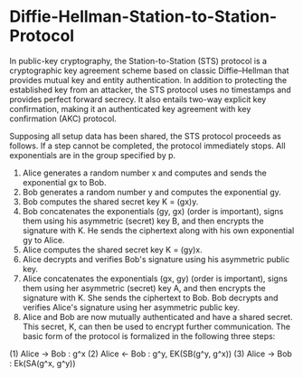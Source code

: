 # Diffie-Hellman-Station-to-Station-Protocol
In public-key cryptography, the Station-to-Station (STS) protocol is a cryptographic key agreement scheme based on classic Diffie–Hellman that provides mutual key and entity authentication.  In addition to protecting the established key from an attacker, the STS protocol uses no timestamps and provides perfect forward secrecy. It also entails two-way explicit key confirmation, making it an authenticated key agreement with key confirmation (AKC) protocol.

Supposing all setup data has been shared, the STS protocol proceeds as follows. If a step cannot be completed, the protocol immediately stops. All exponentials are in the group specified by p.

1. Alice generates a random number x and computes and sends the exponential gx to Bob.
2. Bob generates a random number y and computes the exponential gy.
3. Bob computes the shared secret key K = (gx)y.
4. Bob concatenates the exponentials (gy, gx) (order is important), signs them using his asymmetric (secret) key B, and then encrypts the signature with K. He sends the ciphertext along with his own exponential gy to Alice.
5. Alice computes the shared secret key K = (gy)x.
6. Alice decrypts and verifies Bob's signature using his asymmetric public key.
7. Alice concatenates the exponentials (gx, gy) (order is important), signs them using her asymmetric (secret) key A, and then encrypts the signature with K. She sends the ciphertext to Bob.
Bob decrypts and verifies Alice's signature using her asymmetric public key.
8. Alice and Bob are now mutually authenticated and have a shared secret. This secret, K, can then be used to encrypt further communication. The basic form of the protocol is formalized in the following three steps:

(1) Alice → Bob : g^x
(2) Alice ← Bob : g^y, EK(SB(g^y, g^x))
(3) Alice → Bob : Ek(SA(g^x, g^y))
